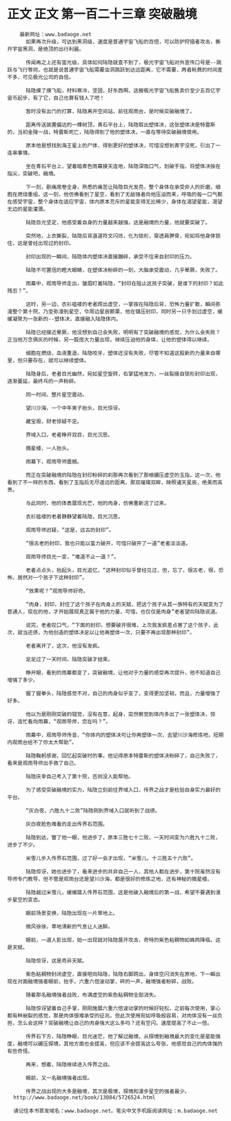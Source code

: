 # 正文 正文 第一百二十三章 突破融境
        最新网址：www.badaoge.net
          如果再次升级，可达到黑洞级，速度是普通宇宙飞船的百倍，可以防护狩猎者攻击，撕开宇宙黑洞，是绝顶的出行利器。
      
          传闻再之上还有宙光级，具体如何陆隐就查不到了，极光宇宙飞船对外宣传口号是--跳跃与飞行等同，也就是说普通宇宙飞船需要虫洞跳跃到达远距离，它不需要，两者耗费的时间差不多，可见极光公司的自信。
      
          陆隐摸了摸飞船，材料寒冷，坚固，好东西啊，这艘极光宇宙飞船售卖价至少五百亿宇宙币起步，有了它，自己也算有钱人了吧！
      
          暂时没有出门的打算，陆隐离开空间站，前往观雨台，是时候突破融境了。
      
          距离传送装置偏远的一棵树顶，青石平台上，陆隐取出塑体决，这张塑体决是特雷斯的，当初金陵一战，特雷斯死亡，陆隐得到了他的塑体决，一直在等待突破融境使用。
      
          原本他是想找到海王星上的尸体，得到更好的塑体决，可惜没想到青宇没死，引出了一连串事情。
      
          坐在青石平台上，望着暗青色雨幕接天连地，陆隐深吸口气，划破手指，将塑体决按在指尖，突破吧，融境。
      
          下一刻，剧痛席卷全身，熟悉的痛苦让陆隐目光发亮，整个身体在承受非人的折磨，细胞在燃烧重组，这一刻，他仿佛看到了星空，看到了无敌强者向他压迫而来，呼吸的每一口气都在感受宇宙，整个身体在适应宇宙，体内原本充斥的星能变得无比稀少，身体在渴望星能，渴望无边的星能灌溉。
      
          陆隐目光坚定，他感受着自身的力量越来越强，这是融境的力量，他就要突破了。
      
          突然地，上衣撕裂，陆隐后背道道符文闪烁，化为锁形，穿透肩胛骨，宛如将他身体锁住，这是曾经出现过的封印。
      
          封印出现的一瞬间，陆隐体内塑体决直接蹦碎，承受不住来自封印的压力。
      
          陆隐不可置信的瞪大眼睛，在塑体决粉碎的一刻，大脑承受震动，几乎晕厥，失败了。
      
          雨幕中，观雨导师走出，皱眉盯着陆隐，“封印在阻止这孩子突破，是谁下的封印？如此残忍？”。
      
          这时，另一边，衣衫褴褛的老者跨出虚空，一掌按在陆隐后背，恐怖力量扩散，瞬间弥漫整个第十院，乃至弥漫到星空，令周边星辰颤栗，他在镇压封印，同时另一只手划过虚空，缓缓凝聚为一张新的--塑体决，直接融入陆隐体内。
      
          陆隐已经接近晕厥，他没想到自己会失败，明明有了突破融境的感觉，为什么会失败？正当他万念俱灰的时候，另一股庞大力量出现，继续压迫他的身体，让他的塑体得以继续。
      
          细胞在燃烧，血液重造，陆隐咬牙，塑体还没有失败，尽管不知道这股新的力量来自哪里，但只要存在，就可以继续塑体。
      
          陆隐身后，老者目光幽然，宛如星空旋转，右掌猛地发力，一丝裂痕自锁形封印出现，逐渐蔓延，最终乓的一声粉碎。
      
          同一时间，整片星空震动。
      
          望川沙海，一个中年男子抬头，目光惊讶。
      
          藏宝阁，财老惊疑不定。
      
          界域入口，老者睁开双目，目光沉思。
      
          摘星楼，一人抬头。
      
          雨幕下，观雨导师震撼。
      
          而正在突破融境的陆隐在封印粉碎的刹那再次看到了那根碾压虚空的玉指，这一次，他看到了不一样的东西，看到了玉指后无尽遥远的距离，那双璀璨双眸，映照诸天星辰，绝美而高贵。
      
          与此同时，他的体表展现光芒，他的肉身，仿佛重新活了过来。
      
          衣衫褴褛的老者静静望着陆隐，目光沉思。
      
          观雨导师迟疑，“这是，远古的封印”。
      
          “很古老的封印，我也只能以蛮力破开，可惜只破开了一道”老者淡淡道。
      
          观雨导师目光一变，“难道不止一道？”。
      
          老者点点头，抬起头，目光追忆，“这种封印似乎曾经见过，但，忘了，很古老，很，恐怖，居然对一个孩子下这种封印”。
      
          “效果呢？”观雨导师好奇。
      
          “肉身，封印，封住了这个孩子在肉身上的天赋，把这个孩子从其一族特有的天赋变为了普通人，现在的他，才开始展现真正属于他的力量，可惜，也仅仅是肉身”老者望向陆隐说道。
      
          说完，老者叹口气，“下面的封印，想要破开很难，上次我发疯差点害了这个孩子，此次，就当还债，为他创造的塑体决足以让他再塑体一次，只要不再出现那种封印”。
      
          老者离开了，这次，他没有发疯。
      
          足足过了一天时间，陆隐突破才结束。
      
          睁开眼，看到的雨幕都变了，突破融境，让他对于力量的感受再次提升，他不知道自己增强了多少。
      
          握了握拳头，陆隐感觉不对，自己的肉身似乎变了，变得更加坚韧，而且，力量增强了好多。
      
          他以为是刚刚突破的错觉，没有在意，起身，突然察觉到体内多出了一张塑体决，惊讶，连忙看向雨幕，“观雨导师，您在吗？”。
      
          雨幕中，观雨导师传音，“你体内的塑体决可让你再塑体一次，去望川沙海修炼吧，短期内观雨台给不了你太大帮助”。
      
          陆隐鞠躬感谢，回忆起突破时的事，他记得原本特雷斯的塑体决粉碎了，自己失败了，看来是观雨导师出手救了自己。
      
          陆隐庆幸自己考入了第十院，否则没人能帮他。
      
          为了感受突破融境的实力，陆隐立刻前往界域入口，传界之战才是检验自身实力最好的平台。
      
          “灰白夜，六胜九十二败”陆隐刚到界域入口就听到了战绩。
      
          灰白夜脸色难看的走出传界石范围。
      
          陆隐到达，瞥了他一眼，他进步了，原本三胜七十二败，一天时间变为六胜九十二败，进步了不少。
      
          米雪儿步入传界石范围，过了好一会才出现，“米雪儿，十三胜五十六败”。
      
          陆隐惊讶，她也进步了，看来进步的并非自己一人，其他人都在进步，第十院虽然没有导师专门教导，但不管是观雨台还是望川沙海，都是很好的修炼之地，还有神秘的摘星楼。
      
          陆隐越过米雪儿，缓缓踏入传界石范围，这是他破入融境后的第一战，希望不要遇到漫步星空的变态。
      
          眼前场景变换，陆隐出现在一片草地上。
      
          微风徐徐，草地清新的气息让人迷醉。
      
          眼前，一道人影出现，始一出现就对陆隐展开攻击，奇特的紫色粘稠物如蛛网降临，这是天赋。
      
          陆隐惊讶，这是奇异天赋。
      
          紫色粘稠物封闭虚空，直接咂向陆隐，陆隐右脚跨出，身体空闪消失在原地，下一瞬出现在对面融境强者眼前，抬手，六重六倍波动掌，砰的一声，融境强者粉碎，战败。
      
          随着那名融境强者战败，布满虚空的紫色粘稠物全部消失。
      
          陆隐惊讶望着自己手掌，刚刚施展六重六倍波动掌的时候好轻松，之前每次使用，掌心都有种崩裂的感觉，那是肉体很难承受的征兆，但此次使用宛如呼吸般容易，对肉体没有一丝负担，怎么会这样？突破融境让自己的肉身强大这么多吗？还有空闪，速度提高了不止一倍。
      
          传界石下方，陆隐睁眼，目光迷茫，他了解过融境，从探境到融境最大的变化是星能强度，融境可以碾压探境，其他方面也会提高，但应该不会提高这么夸张，他感觉自己的肉体强的有些奇怪。
      
          再来，想着，陆隐继续进入传界之战。
      
          眼前，又一名融境强者出现。
      
          传界之战出现的大多是融境，其次是极境，探境和漫步星空的强者最少。
      http://www.badaoge.net/book/13084/5726524.html
      
      请记住本书首发域名：www.badaoge.net。笔尖中文手机版阅读网址：m.badaoge.net